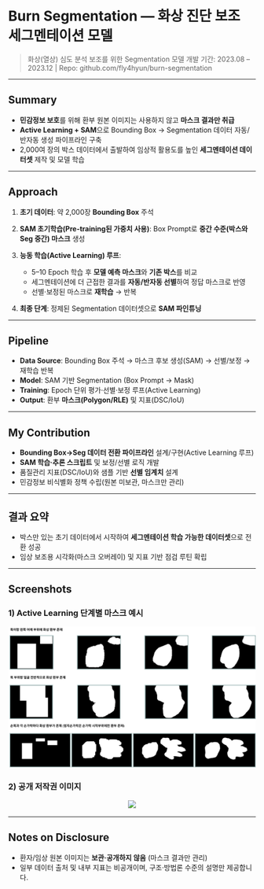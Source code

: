 # Burn Segmentation — 화상 진단 보조 세그멘테이션 모델

> 화상(열상) 심도 분석 보조를 위한 Segmentation 모델 개발
> 기간: 2023.08 – 2023.12 | Repo: github.com/fly4hyun/burn-segmentation

---

## Summary

* **민감정보 보호**를 위해 환부 원본 이미지는 사용하지 않고 **마스크 결과만 취급**
* **Active Learning + SAM**으로 Bounding Box → Segmentation 데이터 자동/반자동 생성 파이프라인 구축
* 2,000여 장의 박스 데이터에서 출발하여 임상적 활용도를 높인 **세그멘테이션 데이터셋** 제작 및 모델 학습

---

## Approach

1. **초기 데이터**: 약 2,000장 **Bounding Box** 주석
2. **SAM 초기학습(Pre-training된 가중치 사용)**: Box Prompt로 **중간 수준(박스와 Seg 중간) 마스크** 생성
3. **능동 학습(Active Learning) 루프**:

   * 5–10 Epoch 학습 후 **모델 예측 마스크**와 **기존 박스**를 비교
   * 세그멘테이션에 더 근접한 결과를 **자동/반자동 선별**하여 정답 마스크로 반영
   * 선별·보정된 마스크로 **재학습** → 반복
4. **최종 단계**: 정제된 Segmentation 데이터셋으로 **SAM 파인튜닝**

---

## Pipeline

* **Data Source**: Bounding Box 주석 → 마스크 후보 생성(SAM) → 선별/보정 → 재학습 반복
* **Model**: SAM 기반 Segmentation (Box Prompt → Mask)
* **Training**: Epoch 단위 평가·선별·보정 루프(Active Learning)
* **Output**: 환부 **마스크(Polygon/RLE)** 및 지표(DSC/IoU)

---

## My Contribution

* **Bounding Box→Seg 데이터 전환 파이프라인** 설계/구현(Active Learning 루프)
* **SAM 학습·추론 스크립트** 및 보정/선별 로직 개발
* 품질관리 지표(DSC/IoU)와 샘플 기반 **선별 임계치** 설계
* 민감정보 비식별화 정책 수립(원본 미보관, 마스크만 관리)

---

## 결과 요약

* 박스만 있는 초기 데이터에서 시작하여 **세그멘테이션 학습 가능한 데이터셋**으로 전환 성공
* 임상 보조용 시각화(마스크 오버레이) 및 지표 기반 점검 루틴 확립

---

## Screenshots

### 1) Active Learning 단계별 마스크 예시

<p align="center">
  <img src="assets/active_learning_masks.png" width="860"/>
</p>

### 2) 공개 저작권 이미지

<p align="center">
  <img src="assets/public_burn_examples_grid.png" width="860"/>
</p>

---

## Notes on Disclosure

* 환자/임상 원본 이미지는 **보관·공개하지 않음** (마스크 결과만 관리)
* 일부 데이터 출처 및 내부 지표는 비공개이며, 구조·방법론 수준의 설명만 제공합니다.
